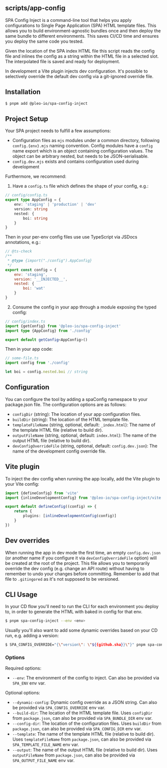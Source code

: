 ## scripts/app-config

SPA Config Inject is a command-line tool that helps you apply configurations to Single Page
Application (SPA) HTML template files. This allows you to build environment-agnostic bundles once
and then deploy the same bundle to different environments. This saves CI/CD time and ensures you
deploy the same code you tested.

Given the location of the SPA index HTML file this script reads the config file and inlines the
config as a string within the HTML file in a selected slot. The interpolated file is saved and ready
for deployment.

In development a Vite plugin injects dev configuration. It's possible to selectively override the
default dev config via a git-ignored override file.

## Installation

```sh
$ pnpm add @pleo-io/spa-config-inject
```

## Project Setup

Your SPA project needs to fulfill a few assumptions:

-   Configuration files as `mjs` modules under a common directory, following `config.{env}.mjs`
    naming convention. Config modules have a `config` name export which is an object containing
    configuration values. The object can be arbitrary nested, but needs to be JSON-serialisable.
-   `config.dev.mjs` exists and contains configuration used during development

Furthermore, we recommend:

1. Have a `config.ts` file which defines the shape of your config, e.g.:

```ts
// config/config.ts
export type AppConfig = {
    env: 'staging' | 'production' | 'dev'
    version: string
    nested: {
        boi: string
    }
}
```

Then in your per-env config files use use TypeScript via JSDocs annotations, e.g.:

```mjs
// @ts-check
/**
 * @type {import("./config").AppConfig}
 */
export const config = {
    env: 'staging',
    version: '__INJECTED__',
    nested: {
        boi: 'wat'
    }
}
```

2. Consume the config in your app through a module exposing the typed config:

```ts
// config/index.ts
import {getConfig} from '@pleo-io/spa-config-inject'
import type {AppConfig} from './config'

export default getConfig<AppConfig>()
```

Then in your app code:

```ts
// some-file.ts
import config from './config'

let boi = config.nested.boi // string
```

## Configuration

You can configure the tool by adding a spaConfig namespace to your package.json file. The
configuration options are as follows:

-   `configDir` (string): The location of your app configuration files.
-   `buildDir` (string): The location of the HTML template file.
-   `templateFileName` (string, optional, default: `_index.html`): The name of the template HTML
    file (relative to build dir).
-   `outputFileName` (string, optional, default: `index.html`): The name of the output HTML file
    (relative to build dir).
-   `devConfigOverrideFile` (string, optional, default: `config.dev.json`): The name of the
    development config override file.

## Vite plugin

To inject the dev config when running the app locally, add the Vite plugin to your Vite config:

```ts
import {defineConfig} from 'vite'
import {inlineDevelopmentConfig} from '@pleo-io/spa-config-inject/vite'

export default defineConfig((config) => {
    return {
        plugins: [inlineDevelopmentConfig(config)]
    }
})
```

## Dev overrides

When running the app in dev mode the first time, an empty `config.dev.json` (or another name if you
configure it via `devConfigOverrideFile` option) will be created at the root of the project. This
file allows you to temporarily override the dev config (e.g. change an API route) without having to
remember to undo your changes before committing. Remember to add that file to `.gitingored` as it's
not supposed to be versioned.

## CLI Usage

In your CD flow you'll need to run the CLI for each environment you deploy to, in order to generate
the HTML with baked in config for that env.

```sh
$ pnpm spa-config-inject --env <env>
```

Usually you'll also want to add some dynamic overrides based on your CD run, e.g. adding a version:

```sh
$ SPA_CONFIG_OVERRIDE="{\"version\": \"${{github.sha}}\"}" pnpm spa-config-inject --env staging
```

### Options

Required options:

-   `--env`: The environment of the config to inject. Can also be provided via `SPA_ENV` env var.

Optional options:

-   `--dynamic-config`: Dynamic config override as a JSON string. Can also be provided via
    `SPA_CONFIG_OVERRIDE` env var.
-   `--build-dir`: The location of the HTML template file. Uses `configDir` from `package.json`, can
    also be provided via `SPA_BUNDLE_DIR` env var.
-   `--config-dir`: The location of the configuration files. Uses `buildDir` from `package.json`,
    can also be provided via `SPA_CONFIG_DIR` env var.
-   `--template`: The name of the template HTML file (relative to build dir). Uses
    `templateFileName` from `package.json`, can also be provided via `SPA_TEMPLATE_FILE_NAME` env
    var.
-   `--output`: The name of the output HTML file (relative to build dir). Uses `outputFileName` from
    `package.json`, can also be provided via `SPA_OUTPUT_FILE_NAME` env var.
